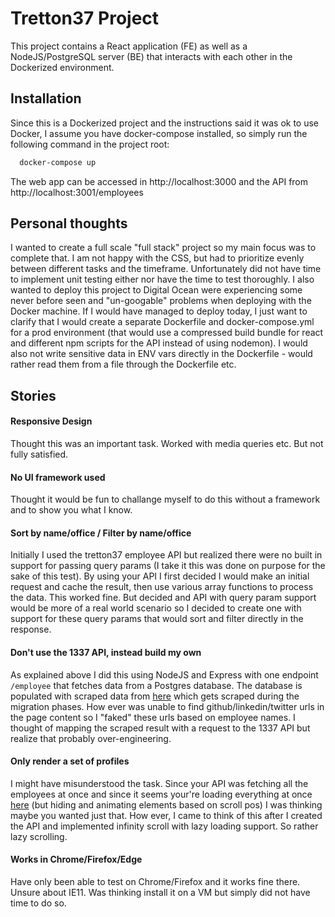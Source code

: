 # Tretton37 Project

This project contains a React application (FE) as well as a NodeJS/PostgreSQL server (BE) that interacts with each other in the Dockerized environment.

## Installation

Since this is a Dockerized project and the instructions said it was ok to use Docker, I assume you have docker-compose installed, so simply run the following command in the project root:

```bash
  docker-compose up
```

The web app can be accessed in http://localhost:3000 and the API from http://localhost:3001/employees

## Personal thoughts

I wanted to create a full scale "full stack" project so my main focus was to complete that. I am not happy with the CSS, but had to prioritize evenly between different tasks and the timeframe. Unfortunately did not have time to implement unit testing either nor have the time to test thoroughly. I also wanted to deploy this project to Digital Ocean were experiencing some never before seen and "un-googable" problems when deploying with the Docker machine. If I would have managed to deploy today, I just want to clarify that I would create a separate Dockerfile and docker-compose.yml for a prod environment (that would use a compressed build bundle for react and different npm scripts for the API instead of using nodemon). I would also not write sensitive data in ENV vars directly in the Dockerfile - would rather read them from a file through the Dockerfile etc.

## Stories

#### Responsive Design

Thought this was an important task. Worked with media queries etc. But not fully satisfied.

#### No UI framework used

Thought it would be fun to challange myself to do this without a framework and to show you what I know.

#### Sort by name/office / Filter by name/office

Initially I used the tretton37 employee API but realized there were no built in support for passing query params (I take it this was done on purpose for the sake of this test). By using your API I first decided I would make an initial request and cache the result, then use various array functions to process the data. This worked fine. But decided and API with query param support would be more of a real world scenario so I decided to create one with support for these query params that would sort and filter directly in the response.

#### Don't use the 1337 API, instead build my own

As explained above I did this using NodeJS and Express with one endpoint `/employee` that fetches data from a Postgres database. The database is populated with scraped data from [here](https://tretton37.com/meet) which gets scraped during the migration phases. How ever was unable to find github/linkedin/twitter urls in the page content so I "faked" these urls based on employee names. I thought of mapping the scraped result with a request to the 1337 API but realize that probably over-engineering.

#### Only render a set of profiles

I might have misunderstood the task. Since your API was fetching all the employees at once and since it seems your're loading everything at once [here](https://tretton37.com/meet) (but hiding and animating elements based on scroll pos) I was thinking maybe you wanted just that. How ever, I came to think of this after I created the API and implemented infinity scroll with lazy loading support. So rather lazy scrolling.

#### Works in Chrome/Firefox/Edge

Have only been able to test on Chrome/Firefox and it works fine there. Unsure about IE11. Was thinking install it on a VM but simply did not have time to do so.
